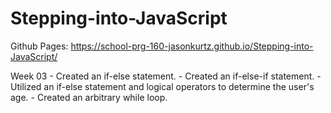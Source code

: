 # Stepping-into-JavaScript
Github Pages: https://school-prg-160-jasonkurtz.github.io/Stepping-into-JavaScript/

Week 03
	- Created an if-else statement.
	- Created an if-else-if statement.
	- Utilized an if-else statement and logical operators to determine the user's age.
	- Created an arbitrary while loop.